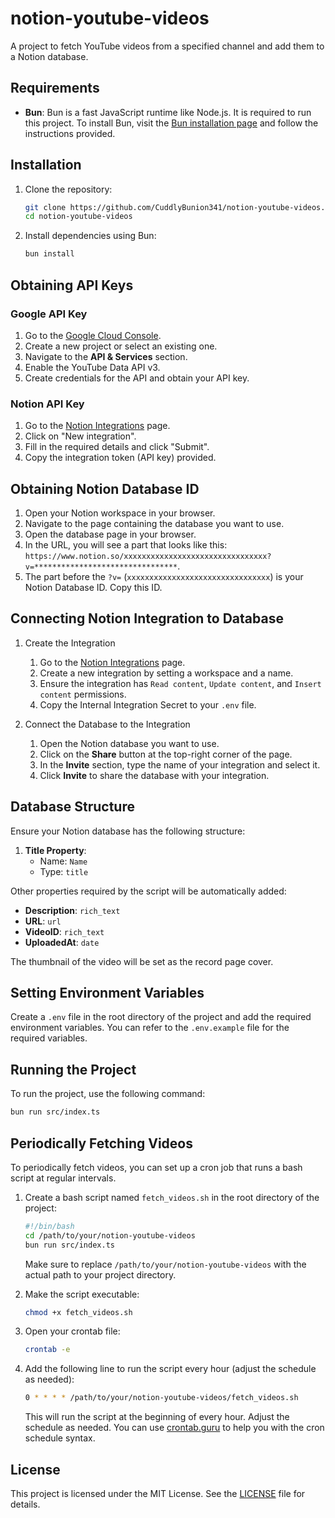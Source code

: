 # notion-youtube-videos

A project to fetch YouTube videos from a specified channel and add them to a Notion database.

## Requirements

- **Bun**: Bun is a fast JavaScript runtime like Node.js. It is required to run this project. To install Bun, visit the [Bun installation page](https://bun.sh/docs/install) and follow the instructions provided.

## Installation

1. Clone the repository:

    ```sh
    git clone https://github.com/CuddlyBunion341/notion-youtube-videos.git
    cd notion-youtube-videos
    ```

2. Install dependencies using Bun:

    ```sh
    bun install
    ```

## Obtaining API Keys

### Google API Key

1. Go to the [Google Cloud Console](https://console.cloud.google.com/).
2. Create a new project or select an existing one.
3. Navigate to the **API & Services** section.
4. Enable the YouTube Data API v3.
5. Create credentials for the API and obtain your API key.

### Notion API Key

1. Go to the [Notion Integrations](https://www.notion.so/my-integrations) page.
2. Click on "New integration".
3. Fill in the required details and click "Submit".
4. Copy the integration token (API key) provided.

## Obtaining Notion Database ID

1. Open your Notion workspace in your browser.
2. Navigate to the page containing the database you want to use.
3. Open the database page in your browser.
4. In the URL, you will see a part that looks like this: `https://www.notion.so/xxxxxxxxxxxxxxxxxxxxxxxxxxxxxxxx?v=********************************`.
5. The part before the `?v=` (`xxxxxxxxxxxxxxxxxxxxxxxxxxxxxxxx`) is your Notion Database ID. Copy this ID.

## Connecting Notion Integration to Database

1. Create the Integration
    1. Go to the [Notion Integrations](https://www.notion.so/my-integrations) page.
    2. Create a new integration by setting a workspace and a name.
    3. Ensure the integration has `Read content`, `Update content`, and `Insert content` permissions.
    4. Copy the Internal Integration Secret to your `.env` file.

2. Connect the Database to the Integration
    1. Open the Notion database you want to use.
    2. Click on the **Share** button at the top-right corner of the page.
    3. In the **Invite** section, type the name of your integration and select it.
    4. Click **Invite** to share the database with your integration.

## Database Structure

Ensure your Notion database has the following structure:

1. **Title Property**:
    - Name: `Name`
    - Type: `title`

Other properties required by the script will be automatically added:

- **Description**: `rich_text`
- **URL**: `url`
- **VideoID**: `rich_text`
- **UploadedAt**: `date`

The thumbnail of the video will be set as the record page cover.

## Setting Environment Variables

Create a `.env` file in the root directory of the project and add the required environment variables. You can refer to the `.env.example` file for the required variables.

## Running the Project

To run the project, use the following command:

```sh
bun run src/index.ts
```

## Periodically Fetching Videos

To periodically fetch videos, you can set up a cron job that runs a bash script at regular intervals.

1. Create a bash script named `fetch_videos.sh` in the root directory of the project:

    ```sh
    #!/bin/bash
    cd /path/to/your/notion-youtube-videos
    bun run src/index.ts
    ```

    Make sure to replace `/path/to/your/notion-youtube-videos` with the actual path to your project directory.

2. Make the script executable:

    ```sh
    chmod +x fetch_videos.sh
    ```

3. Open your crontab file:

    ```sh
    crontab -e
    ```

4. Add the following line to run the script every hour (adjust the schedule as needed):

    ```sh
    0 * * * * /path/to/your/notion-youtube-videos/fetch_videos.sh
    ```

    This will run the script at the beginning of every hour. Adjust the schedule as needed. You can use [crontab.guru](https://crontab.guru/) to help you with the cron schedule syntax.

## License

This project is licensed under the MIT License. See the [LICENSE](LICENSE) file for details.
